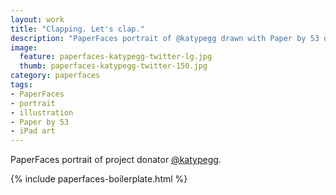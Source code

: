 ```yaml
---
layout: work
title: "Clapping. Let's clap."
description: "PaperFaces portrait of @katypegg drawn with Paper by 53 on an iPad."
image: 
  feature: paperfaces-katypegg-twitter-lg.jpg
  thumb: paperfaces-katypegg-twitter-150.jpg
category: paperfaces
tags: 
- PaperFaces
- portrait
- illustration
- Paper by 53
- iPad art
---
```


PaperFaces portrait of project donator [@katypegg](http://twitter.com/katypegg).

{% include paperfaces-boilerplate.html %}